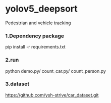 # yolov5_deepsort
Pedestrian and vehicle tracking
### 1.Dependency package
pip install -r requirements.txt
### 2.run
python demo.py/ count_car.py/ count_person.py
### 3.dataset
https://github.com/ysh-strive/car_dataset.git
